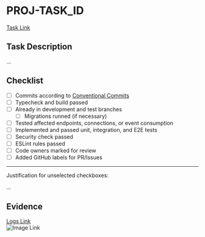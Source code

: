 <!--
Pull Request title pattern:
	> <CODE> - <type>: short description
	> Ex.: PROJ-123 - feature: new list users endpoint
-->

# PROJ-TASK_ID

[Task Link](https://google.com)  

## Task Description

...
<!--
Description of the functionality and main decisions made
-->

## Checklist

- [ ] Commits according to [Conventional Commits](https://www.conventionalcommits.org/en/v1.0.0/)  
- [ ] Typecheck and build passed  
- [ ] Already in development and test branches  
	* [ ] Migrations runned (if necessary)  
- [ ] Tested affected endpoints, connections, or event consumption  
- [ ] Implemented and passed unit, integration, and E2E tests  
- [ ] Security check passed  
- [ ] ESLint rules passed  
- [ ] Code owners marked for review  
- [ ] Added GitHub labels for PR/Issues  

___

Justification for unselected checkboxes:

...

## Evidence

[Logs Link](https://google.com)  
![Image Link](https://google.com)  
